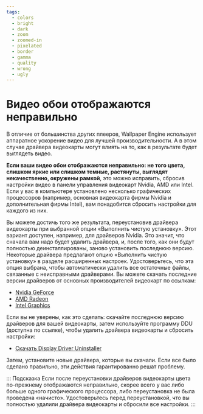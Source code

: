 ```yaml
---
tags:
  - colors
  - bright
  - dark
  - zoom
  - zoomed-in
  - pixelated
  - border
  - gamma
  - quality
  - wrong
  - ugly
---
```


# Видео обои отображаются неправильно

В отличие от большинства других плееров, Wallpaper Engine использует аппаратное ускорение видео для лучшей производительности. А в этом случае драйвера видеокарты могут влиять на то, как в результате будет выглядеть видео.

**Если ваши видео обои отображаются неправильно: не того цвета, слишком яркие или слишком темные, растянуты, выглядят некачественно, окружены рамкой**, это можно исправить, сбросив настройки видео в панели управления видеокарт Nvidia, AMD или Intel. Если у вас в компьютере установлено несколько графических процессоров (например, основная видеокарта фирмы Nvidia и дополнительная фирмы Intel), вам понадобится сбросить настройки для каждого из них.

Вы можете достичь того же результата, переустановив драйвера видеокарты при выбранной опции «Выполнить чистую установку». Этот вариант доступен, например, для драйверов Nvidia. Это значит, что сначала вам надо будет удалить драйвера, и, после того, как они будут полностью деинсталлированы, заново установить последнюю версию. Некоторые драйвера предлагают опцию «Выполнить чистую установку» в разделе расширенных настроек. Удостоверьтесь, что эта опция выбрана, чтобы автоматически удалить все остаточные файлы, связанные с неисправными драйверами. Вы можете скачать последние версии драйверов от основных производителей видеокарт по ссылкам:

* [Nvidia GeForce](https://www.nvidia.com/Download/index.aspx)
* [AMD Radeon](https://www.amd.com/support)
* [Intel Graphics](https://downloadcenter.intel.com/product/80939/Graphics-Drivers)

Если вы не уверены, как это сделать: скачайте последнюю версию драйверов для вашей видеокарты, затем используйте программу DDU (доступна по ссылке), чтобы удалить драйвера видеокарты и сбросить настройки:

* [Скачать Display Driver Uninstaller](https://www.guru3d.com/files-details/display-driver-uninstaller-download.html)

Затем, установите новые драйвера, которые вы скачали. Если все было сделано правильно, эти действия гарантированно решат проблему.

::: Подсказка Если после переустановки драйверов видеокарты цвета по-прежнему отображаются неправильно, скорее всего у вас либо больше одного графического процессора, либо переустановка не была проведена «начисто». Удостоверьтесь перед переустановкой, что вы полностью удалили драйвера видеокарты и сбросили все настройки.
:::